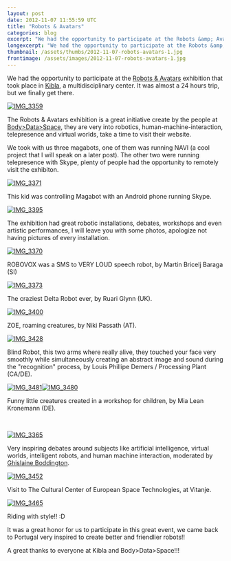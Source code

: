 ```yaml
---
layout: post
date: 2012-11-07 11:55:59 UTC
title: "Robots & Avatars"
categories: blog
excerpt: "We had the opportunity to participate at the Robots &amp; Avatars exhibition that took place in Kibla, a multidisciplinary center. It was almost a 24 hours trip, but we finally get there."
longexcerpt: "We had the opportunity to participate at the Robots &amp; Avatars exhibition that took place in Kibla, a multidisciplinary center. It was almost a 24 hours trip, but we finally get there.The Robots &amp; Avatars exhibition is a great initiative create by the people at Body&gt;Data&gt;Space, they are very into robotics, human-machine-interaction, telepresence and virtual worlds, take a time to visit their website."
thumbnail: /assets/thumbs/2012-11-07-robots-avatars-1.jpg
frontimage: /assets/images/2012-11-07-robots-avatars-1.jpg
---
```


We had the opportunity to participate at the <a href="http://www.robotsandavatars.net/2012/09/robots-and-avatars-is-going-to-kibla-slovenia/">Robots &amp; Avatars</a> exhibition that took place in <a href="http://www.kibla.org">Kibla</a>, a multidisciplinary center. It was almost a 24 hours trip, but we finally get there.

<a title="IMG_3359 by guibot, on Flickr" href="http://www.flickr.com/photos/guibot/8163618091/"><img class="postimage" alt="IMG_3359" src="/assets/images/2012-11-07-robots-avatars-1.jpg"/></a>

The Robots &amp; Avatars exhibition is a great initiative create by the people at <a href="http://www.bodydataspace.net/">Body&gt;Data&gt;Space</a>, they are very into robotics, human-machine-interaction, telepresence and virtual worlds, take a time to visit their website.

We took with us three magabots, one of them was running NAVI (a cool project that I will speak on a later post). The other two were running telepresence with Skype, plenty of people had the opportunity to remotely visit the exhibiton.

<a title="IMG_3371 by guibot, on Flickr" href="http://www.flickr.com/photos/guibot/8163652544/"><img class="postimage" alt="IMG_3371" src="/assets/images/2012-11-07-robots-avatars-2.jpg"/></a>

This kid was controlling Magabot with an Android phone running Skype.

<a title="IMG_3395 by guibot, on Flickr" href="http://www.flickr.com/photos/guibot/8163620889/"><img class="postimage" alt="IMG_3395" src="/assets/images/2012-11-07-robots-avatars-3.jpg"/></a>

The exhibition had great robotic installations, debates, workshops and even artistic performances, I will leave you with some photos, apologize not having pictures of every installation.

<a title="IMG_3370 by guibot, on Flickr" href="http://www.flickr.com/photos/guibot/8163618613/"><img class="postimage" alt="IMG_3370" src="/assets/images/2012-11-07-robots-avatars-4.jpg"/></a>

ROBOVOX was a SMS to VERY LOUD speech robot, by Martin Bricelj Baraga (SI)

<a title="IMG_3373 by guibot, on Flickr" href="http://www.flickr.com/photos/guibot/8163652910/"><img class="postimage" alt="IMG_3373" src="/assets/images/2012-11-07-robots-avatars-5.jpg"/></a>

The craziest Delta Robot ever, by Ruari Glynn (UK).

<a title="IMG_3400 by guibot, on Flickr" href="http://www.flickr.com/photos/guibot/8163621215/"><img class="postimage" alt="IMG_3400" src="/assets/images/2012-11-07-robots-avatars-6.jpg"/></a>

ZOE, roaming creatures, by Niki Passath (AT).

<a title="IMG_3428 by guibot, on Flickr" href="http://www.flickr.com/photos/guibot/8163655880/"><img class="postimage" alt="IMG_3428" src="/assets/images/2012-11-07-robots-avatars-7.jpg"/></a>

Blind Robot, this two arms where really alive, they touched your face very smoothly while simultaneously creating an abstract image and sound during the "recognition" process, by Louis Phillipe Demers / Processing Plant (CA/DE).

<a title="IMG_3481 by guibot, on Flickr" href="http://www.flickr.com/photos/guibot/8163625081/"><img class="postimage" alt="IMG_3481" src="/assets/images/2012-11-07-robots-avatars-8.jpg"/></a><a title="IMG_3480 by guibot, on Flickr" href="http://www.flickr.com/photos/guibot/8163624941/"><img class="postimage" alt="IMG_3480" src="/assets/images/2012-11-07-robots-avatars-9.jpg"/></a>

Funny little creatures created in a workshop for children, by Mia Lean Kronemann (DE).

&nbsp;

<a title="IMG_3365 by guibot, on Flickr" href="http://www.flickr.com/photos/guibot/8163618481/"><img class="postimage" alt="IMG_3365" src="/assets/images/2012-11-07-robots-avatars-10.jpg"/></a>

Very inspiring debates around subjects like artificial intelligence, virtual worlds, intelligent robots, and human machine interaction, moderated by <a href="http://www.bodydataspace.net/who-we-are/core-team/ghislaine/">Ghislaine Boddington</a>.

<a title="IMG_3452 by guibot, on Flickr" href="http://www.flickr.com/photos/guibot/8163623303/"><img class="postimage" alt="IMG_3452" src="/assets/images/2012-11-07-robots-avatars-11.jpg"/></a>

Visit to The Cultural Center of European Space Technologies, at Vitanje.

<a title="IMG_3465 by guibot, on Flickr" href="http://www.flickr.com/photos/guibot/8163624209/"><img class="postimage" alt="IMG_3465" src="/assets/images/2012-11-07-robots-avatars-12.jpg"/></a>

Riding with style!! :D

It was a great honor for us to participate in this great event, we came back to Portugal very inspired to create better and friendlier robots!!

A great thanks to everyone at Kibla and Body&gt;Data&gt;Space!!!